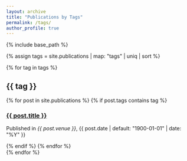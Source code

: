 ```yaml
---
layout: archive
title: "Publications by Tags"
permalink: /tags/
author_profile: true
---
```


{% include base_path %}

{% assign tags = site.publications | map: "tags" | uniq | sort %}

<div class="tag-list">
  {% for tag in tags %}
    <h2 id="{{ tag | slugify }}" class="archive__subtitle">{{ tag }}</h2>
    <div class="grid__item">
      {% for post in site.publications %}
        {% if post.tags contains tag %}
          <div class="archive__item">
            <h3 class="archive__item-title" itemprop="headline">
              <a href="{{ base_path }}{{ post.url }}" rel="permalink">{{ post.title }}</a>
            </h3>
            <p class="archive__item-excerpt" itemprop="description">
              Published in <i>{{ post.venue }}</i>, {{ post.date | default: "1900-01-01" | date: "%Y" }}
            </p>
          </div>
        {% endif %}
      {% endfor %}
    </div>
  {% endfor %}
</div> 